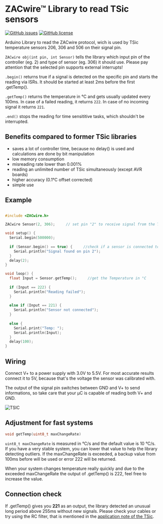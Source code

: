 # ZACwire™ Library to read TSic sensors
[![GitHub issues](https://img.shields.io/github/issues/lebuni/ZACwire-Library.svg)](https://github.com/lebuni/ZACwire-Library/issues/) 
[![GitHub license](https://img.shields.io/github/license/lebuni/ZACwire-Library.svg)](https://github.com/lebuni/ZACwire-Library/blob/master/LICENSE)


Arduino Library to read the ZACwire protocol, wich is used by TSic temperature sensors 206, 306 and 506 on their signal pin.

`ZACwire obj(int pin, int Sensor)` tells the library which input pin of the controller (eg. 2) and type of sensor (eg. 306) it should use. Please pay attention that the selected pin supports external interrupts!

`.begin()` returns true if a signal is detected on the specific pin and starts the reading via ISRs. It should be started at least 2ms before the first .getTemp().

`.getTemp()` returns the temperature in °C and gets usually updated every 100ms. In case of a failed reading, it returns `222`. In case of no incoming signal it returns `221`.

`.end()` stops the reading for time sensititive tasks, which shouldn't be interrupted.


## Benefits compared to former TSic libraries
- saves a lot of controller time, because no delay() is used and calculations are done by bit manipulation
- low memory consumption
- misreading rate lower than 0.001%
- reading an unlimited number of TSic simultaneously (except AVR boards)
- higher accuracy (0.1°C offset corrected)
- simple use






## Example
```c++

#include <ZACwire.h>

ZACwire Sensor(2, 306);		// set pin "2" to receive signal from the TSic "306"

void setup() {
  Serial.begin(500000);
  
  if (Sensor.begin() == true) {     //check if a sensor is connected to the pin
    Serial.println("Signal found on pin 2");
  }
  delay(2);
}

void loop() {
  float Input = Sensor.getTemp();     //get the Temperature in °C
  
  if (Input == 222) {
    Serial.println("Reading failed");
  }
  
  else if (Input == 221) {
    Serial.println("Sensor not connected");
  }
  
  else {
    Serial.print("Temp: ");
    Serial.println(Input);
  }
  delay(100);
}
```



## Wiring
Connect V+ to a power supply with 3.0V to 5.5V. For most accurate results connect it to 5V, because that's the voltage the sensor was calibrated with.

The output of the signal pin switches between GND and V+ to send informations, so take care that your µC is capable of reading both V+ and GND.

![TSIC](https://user-images.githubusercontent.com/62163284/116116897-f5ed5900-a6bb-11eb-95b8-ba8f4ef129cc.png)



## Adjustment for fast systems

```c++
void getTemp(uint8_t maxChangeRate)
```
`uint8_t maxChangeRate` is measured in °C/s and the default value is 10 °C/s. If you have a very stable system, you can lower that value to help the library detecting outliers. If the maxChangeRate is exceeded, a backup value from 100ms before will be used or error 222 will be returned.

When your system changes temperature really quickly and due to the exceeded maxChangeRate the output of .getTemp() is 222, feel free to increase the value.

## Connection check
If .getTemp() gives you **221** as an output, the library detected an unusual long period above 255ms without new signals. Please check your cables or try using the RC filter, that is mentioned in the [application note of the TSic](https://www.ist-ag.com/sites/default/files/downloads/ATTSic_E.pdf).
